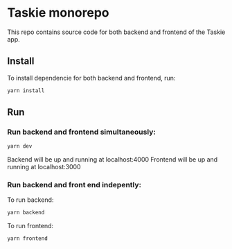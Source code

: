 # Taskie monorepo
This repo contains source code for both backend and frontend of the Taskie app.

## Install
To install dependencie for both backend and frontend, run:
```bash
yarn install
```

## Run
### Run backend and frontend simultaneously:
```bash
yarn dev
```
Backend will be up and running at localhost:4000
Frontend will be up and running at localhost:3000

### Run backend and front end indepently:
To run backend:
```bash
yarn backend
```
To run frontend:
```bash
yarn frontend
```
